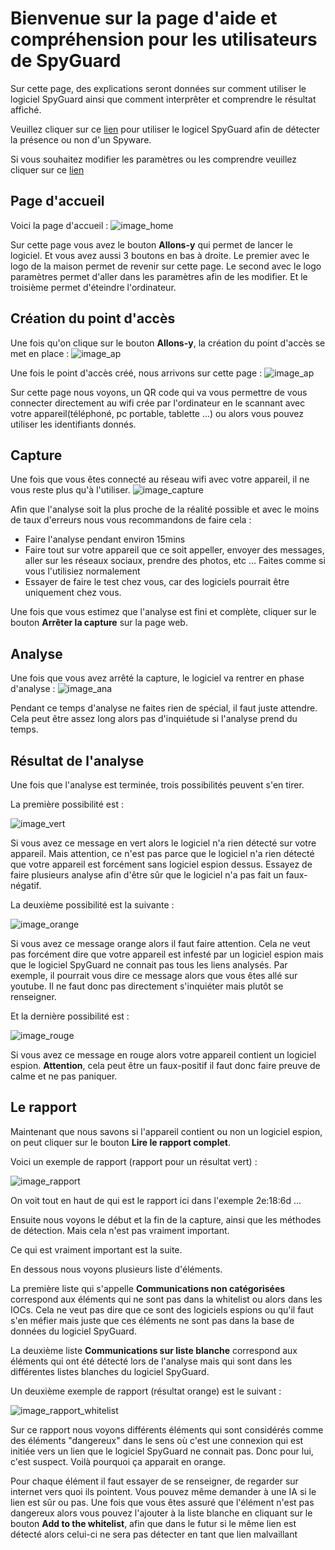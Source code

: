 # Bienvenue sur la page d'aide et compréhension pour les utilisateurs de SpyGuard

Sur cette page, des explications seront données sur comment utiliser le logiciel SpyGuard ainsi que comment interprêter et comprendre le résultat affiché.

Veuillez cliquer sur ce <a href="https://localhost:8000" target="_blank">lien</a> pour utiliser le logicel SpyGuard afin de détecter la présence ou non d'un Spyware.

Si vous souhaitez modifier les paramètres ou les comprendre veuillez cliquer sur ce <a href="https://zeckkk7.github.io/aide_spyguard" target="_blank">lien</a>


## Page d'accueil

Voici la page d'accueil : ![image_home](images/pagehome.png)


Sur cette page vous avez le bouton **Allons-y** qui permet de lancer le logiciel. Et vous avez aussi 3 boutons en bas à droite. Le premier avec le logo de la maison permet de revenir sur cette page.
Le second avec le logo paramètres permet d'aller dans les paramètres afin de les modifier. Et le troisième permet d'éteindre l'ordinateur.


## Création du point d'accès

Une fois qu'on clique sur le bouton **Allons-y**, la création du point d'accès se met en place : ![image_ap](images/creationap.png)



Une fois le point d'accès créé, nous arrivons sur cette page : ![image_ap](images/ap.png)


Sur cette page nous voyons, un QR code qui va vous permettre de vous connecter directement au wifi crée par l'ordinateur en le scannant avec votre appareil(téléphoné, pc portable, tablette ...) ou alors vous pouvez utiliser les identifiants donnés.


## Capture

Une fois que vous êtes connecté au réseau wifi avec votre appareil, il ne vous reste plus qu'à l'utiliser. 
![image_capture](images/capture.png)

Afin que l'analyse soit la plus proche de la réalité possible et avec le moins de taux d'erreurs nous vous recommandons de faire cela :
- Faire l'analyse pendant environ 15mins
- Faire tout sur votre appareil que ce soit appeller, envoyer des messages, aller sur les réseaux sociaux, prendre des photos, etc ... Faites comme si vous l'utilisiez normalement
- Essayer de faire le test chez vous, car des logiciels pourrait être uniquement chez vous.


Une fois que vous estimez que l'analyse est fini et complète, cliquer sur le bouton **Arrêter la capture** sur la page web.

## Analyse

Une fois que vous avez arrêté la capture, le logiciel va rentrer en phase d'analyse : 
![image_ana](images/analyse.png)

Pendant ce temps d'analyse ne faites rien de spécial, il faut juste attendre. Cela peut être assez long alors pas d'inquiétude si l'analyse prend du temps.


## Résultat de l'analyse

Une fois que l'analyse est terminée, trois possibilités peuvent s'en tirer. 


La première possibilité est : 

![image_vert](images/rien.png)

Si vous avez ce message en vert alors le logiciel n'a rien détecté sur votre appareil. Mais attention, ce n'est pas parce que le logiciel n'a rien détecté que votre appareil est forcément sans logiciel espion dessus.
Essayez de faire plusieurs analyse afin d'être sûr que le logiciel n'a pas fait un faux-négatif.


La deuxième possibilité est la suivante : 

![image_orange](images/peutetre.png)


Si vous avez ce message orange alors il faut faire attention. Cela ne veut pas forcément dire que votre appareil est infesté par un logiciel espion mais que le logiciel SpyGuard ne connait pas tous les liens analysés. Par exemple, il pourrait vous dire ce message alors que vous êtes allé sur youtube. Il ne faut donc pas directement s'inquiéter mais plutôt se renseigner.


Et la dernière possibilité est : 

![image_rouge](images/spyware.png)

Si vous avez ce message en rouge alors votre appareil contient un logiciel espion. **Attention**, cela peut être un faux-positif il faut donc faire preuve de calme et ne pas paniquer.


## Le rapport

Maintenant que nous savons si l'appareil contient ou non un logiciel espion, on peut cliquer sur le bouton **Lire le rapport complet**. 

Voici un exemple de rapport (rapport pour un résultat vert) : 

![image_rapport](images/normal.png)

On voit tout en haut de qui est le rapport ici dans l'exemple 2e:18:6d ...

Ensuite nous voyons le début et la fin de la capture, ainsi que les méthodes de détection. Mais cela n'est pas vraiment important.

Ce qui est vraiment important est la suite. 

En dessous nous voyons plusieurs liste d'éléments. 

La première liste qui s'appelle **Communications non catégorisées** correspond aux éléments qui ne sont pas dans la whitelist ou alors dans les IOCs. Cela ne veut pas dire que ce sont des logiciels espions ou qu'il faut s'en méfier mais juste que ces éléments ne sont pas dans la base de données du logiciel SpyGuard.


La deuxième liste **Communications sur liste blanche** correspond aux éléments qui ont été détecté lors de l'analyse mais qui sont dans les différentes listes blanches du logiciel SpyGuard.


Un deuxième exemple de rapport (résultat orange) est le suivant : 

![image_rapport_whitelist](images/whitelist.png)

Sur ce rapport nous voyons différents éléments qui sont considérés comme des éléments "dangereux" dans le sens où c'est une connexion qui est initiée vers un lien que le logiciel SpyGuard ne connait pas. Donc pour lui, c'est suspect. Voilà pourquoi ça apparait en orange.

Pour chaque élément il faut essayer de se renseigner, de regarder sur internet vers quoi ils pointent. Vous pouvez même demander à une IA si le lien est sûr ou pas.
Une fois que vous êtes assuré que l'élément n'est pas dangereux alors vous pouvez l'ajouter à la liste blanche en cliquant sur le bouton **Add to the whitelist**, afin que dans le futur si le même lien est détecté alors celui-ci ne sera pas détecter en tant que lien malvaillant